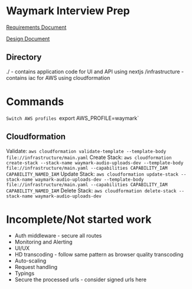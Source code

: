 # Waymark Interview Prep
[Requirements Document](https://docs.google.com/document/d/1poL2NkxOigxMtuXDueo2w5xFYuBsCPDtR32QakWTfdk/edit?tab=t.0)

[Design Document](https://docs.google.com/document/d/1HcokzJz4GjLYQRd4hEuQJuwtPxHXnA3bmrw23BaI-BA/edit?usp=sharing)


## Directory
./ - contains application code for UI and API using nextjs
/infrastructure - contains iac for AWS using cloudformation


# Commands
`Switch AWS profiles `export AWS_PROFILE=waymark`

## Cloudformation
Validate: `aws cloudformation validate-template --template-body file://infrastructure/main.yaml`
Create Stack: `aws cloudformation create-stack --stack-name waymark-audio-uploads-dev --template-body file://infrastructure/main.yaml --capabilities CAPABILITY_IAM CAPABILITY_NAMED_IAM`
Update Stack: `aws cloudformation update-stack --stack-name waymark-audio-uploads-dev --template-body file://infrastructure/main.yaml --capabilities CAPABILITY_IAM CAPABILITY_NAMED_IAM`
Delete Stack: `aws cloudformation delete-stack --stack-name waymark-audio-uploads-dev`

# Incomplete/Not started work
- Auth middleware - secure all routes
- Monitoring and Alerting
- UI/UX
- HD transcoding - follow same pattern as browser quality transcoding
- Auto-scaling
- Request handling
- Typings
- Secure the processed urls - consider signed urls here
